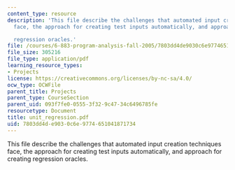 ```yaml
---
content_type: resource
description: 'This file describe the challenges that automated input creation techniques
  face, the approach for creating test inputs automatically, and approach for creating

  regression oracles.'
file: /courses/6-883-program-analysis-fall-2005/7803dd4de9030c6e9774651041871734_unit_regression.pdf
file_size: 305216
file_type: application/pdf
learning_resource_types:
- Projects
license: https://creativecommons.org/licenses/by-nc-sa/4.0/
ocw_type: OCWFile
parent_title: Projects
parent_type: CourseSection
parent_uid: 093f7fe0-0555-3f32-9c47-34c6496785fe
resourcetype: Document
title: unit_regression.pdf
uid: 7803dd4d-e903-0c6e-9774-651041871734
---
```

This file describe the challenges that automated input creation techniques face, the approach for creating test inputs automatically, and approach for creating
regression oracles.